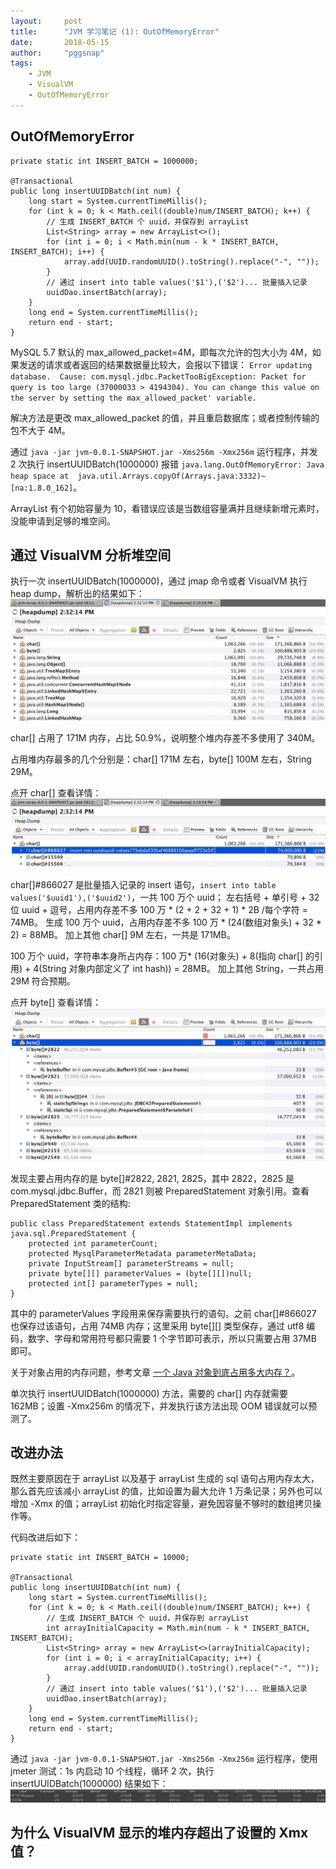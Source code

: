 ```yaml
---
layout:     post
title:      "JVM 学习笔记 (1): OutOfMemoryError"
date:       2018-05-15
author:     "pggsnap"
tags:
    - JVM
    - VisualVM
    - OutOfMemoryError
---
```


## OutOfMemoryError

```
private static int INSERT_BATCH = 1000000;

@Transactional
public long insertUUIDBatch(int num) {
    long start = System.currentTimeMillis();
    for (int k = 0; k < Math.ceil((double)num/INSERT_BATCH); k++) {
        // 生成 INSERT_BATCH 个 uuid，并保存到 arrayList
        List<String> array = new ArrayList<>();
        for (int i = 0; i < Math.min(num - k * INSERT_BATCH, INSERT_BATCH); i++) {
            array.add(UUID.randomUUID().toString().replace("-", ""));
        }
        // 通过 insert into table values('$1'),('$2')... 批量插入记录
        uuidDao.insertBatch(array);
    }
    long end = System.currentTimeMillis();
    return end - start;
}
```

MySQL 5.7 默认的 max_allowed_packet=4M，即每次允许的包大小为 4M，如果发送的请求或者返回的结果数据量比较大，会报以下错误：
`Error updating database.  Cause: com.mysql.jdbc.PacketTooBigException: Packet for query is too large (37000033 > 4194304). You can change this value on the server by setting the max_allowed_packet' variable.`

解决方法是更改 max_allowed_packet 的值，并且重启数据库；或者控制传输的包不大于 4M。

通过 `java -jar jvm-0.0.1-SNAPSHOT.jar -Xms256m -Xmx256m` 运行程序，并发 2 次执行 insertUUIDBatch(1000000) 报错 `java.lang.OutOfMemoryError: Java heap space at  java.util.Arrays.copyOf(Arrays.java:3332)~[na:1.8.0_162]`。

ArrayList 有个初始容量为 10，看错误应该是当数组容量满并且继续新增元素时，没能申请到足够的堆空间。

## 通过 VisualVM 分析堆空间

执行一次 insertUUIDBatch(1000000)，通过 jmap 命令或者 VisualVM 执行 heap dump，解析出的结果如下：
![](/blog_img/jvm-oom-1.jpg)

char[] 占用了 171M 内存，占比 50.9%，说明整个堆内存差不多使用了 340M。

占用堆内存最多的几个分别是：char[] 171M 左右，byte[] 100M 左右，String 29M。

点开 char[] 查看详情：
![](/blog_img/jvm-oom-2.jpg)

char[]#866027 是批量插入记录的 insert 语句，`insert into table values('$uuid1'),('$uuid2')`，一共 100 万个 uuid；
左右括号 + 单引号 + 32 位 uuid + 逗号，占用内存差不多 100 万 * (2 + 2 + 32 + 1) * 2B /每个字符 = 74MB。
生成 100 万个 uuid，占用内存差不多 100 万 * (24(数组对象头) + 32 * 2) = 88MB。
加上其他 char[] 9M 左右，一共是 171MB。

100 万个 uuid，字符串本身所占内存：100 万* (16(对象头) + 8(指向 char[] 的引用) + 4(String 对象内部定义了 int hash)) = 28MB。
加上其他 String，一共占用 29M 符合预期。

点开 byte[] 查看详情：
![](/blog_img/jvm-oom-3.jpg)

发现主要占用内存的是 byte[]#2822, 2821, 2825，其中 2822，2825 是 com.mysql.jdbc.Buffer，而 2821 则被 PreparedStatement 对象引用。查看 PreparedStatement 类的结构:
```
public class PreparedStatement extends StatementImpl implements java.sql.PreparedStatement {
    protected int parameterCount;
    protected MysqlParameterMetadata parameterMetaData;
    private InputStream[] parameterStreams = null;
    private byte[][] parameterValues = (byte[][])null;
    protected int[] parameterTypes = null;
}
```
其中的 parameterValues 字段用来保存需要执行的语句。之前 char[]#866027 也保存过该语句，占用 74MB 内存；这里采用 byte[][] 类型保存，通过 utf8 编码，数字、字母和常用符号都只需要 1 个字节即可表示，所以只需要占用 37MB 即可。

关于对象占用的内存问题，参考文章 [一个 Java 对象到底占用多大内存？](http://www.cnblogs.com/zhanjindong/p/3757767.html)。

单次执行 insertUUIDBatch(1000000) 方法，需要的 char[] 内存就需要 162MB；设置 -Xmx256m 的情况下，并发执行该方法出现 OOM 错误就可以预测了。


## 改进办法

既然主要原因在于 arrayList 以及基于 arrayList 生成的 sql 语句占用内存太大，那么首先应该减小 arrayList 的值，比如设置为最大允许 1 万条记录；另外也可以增加 -Xmx 的值；arrayList 初始化时指定容量，避免因容量不够时的数组拷贝操作等。

代码改进后如下：
```
private static int INSERT_BATCH = 10000;

@Transactional
public long insertUUIDBatch(int num) {
    long start = System.currentTimeMillis();
    for (int k = 0; k < Math.ceil((double)num/INSERT_BATCH); k++) {
        // 生成 INSERT_BATCH 个 uuid，并保存到 arrayList
        int arrayInitialCapacity = Math.min(num - k * INSERT_BATCH, INSERT_BATCH);
        List<String> array = new ArrayList<>(arrayInitialCapacity);
        for (int i = 0; i < arrayInitialCapacity; i++) {
            array.add(UUID.randomUUID().toString().replace("-", ""));
        }
        // 通过 insert into table values('$1'),('$2')... 批量插入记录
        uuidDao.insertBatch(array);
    }
    long end = System.currentTimeMillis();
    return end - start;
}
```

通过 `java -jar jvm-0.0.1-SNAPSHOT.jar -Xms256m -Xmx256m` 运行程序，使用 jmeter 测试：1s 内启动 10 个线程，循环 2 次，执行 insertUUIDBatch(1000000) 结果如下：
![](/blog_img/jvm-oom-4.jpg)

## 为什么 VisualVM 显示的堆内存超出了设置的 Xmx 值？
